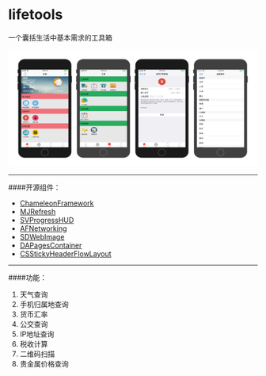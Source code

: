 # lifetools

一个囊括生活中基本需求的工具箱

![](https://github.com/C77Tech/lifetools/blob/master/preview.png)

----------
####开源组件：
- [ChameleonFramework](https://github.com/ViccAlexander/Chameleon)
- [MJRefresh](https://github.com/CoderMJLee/MJRefresh)
- [SVProgressHUD](http://samvermette.com/199)
- [AFNetworking](https://github.com/AFNetworking/AFNetworking)
- [SDWebImage](https://github.com/rs/SDWebImage)
- [DAPagesContainer](https://github.com/daria-kopaliani/DAPagesContainer)
- [CSStickyHeaderFlowLayout](https://github.com/jamztang/CSStickyHeaderFlowLayout)

-----------

####功能：
1. 天气查询
2. 手机归属地查询
3. 货币汇率
4. 公交查询
5. IP地址查询
6. 税收计算
7. 二维码扫描
8. 贵金属价格查询

